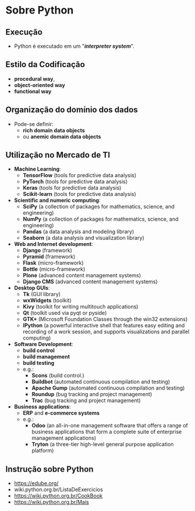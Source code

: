 # Sobre Python

## Execução
- Python é executado em um "***interpreter system***".

## Estilo da Codificação
- **procedural way**,
- **object-oriented way**
- **functional way**

## Organização do domínio dos dados
- Pode-se definir:
    - **rich domain data objects**
    - ou **anemic domain data objects**

## Utilização no Mercado de TI
- **Machine Learning**:
    - **TensorFlow** (tools for predictive data analysis)
    - **PyTorch** (tools for predictive data analysis)
    - **Keras** (tools for predictive data analysis)
    - **Scikit-learn** (tools for predictive data analysis)
- **Scientific and numeric computing**:
    - **SciPy** (a collection of packages for mathematics, science, and engineering)
    - **NumPy** (a collection of packages for mathematics, science, and engineering)
    - **Pandas** (a data analysis and modeling library)
    - **Seaborn** (a data analysis and visualization library)
- **Web and Internet development**:
    - **Django** (framework)
    - **Pyramid** (framework)
    - **Flask** (micro-framework)
    - **Bottle** (micro-framework)
    - **Plone** (advanced content management systems) 
    - **Django CMS** (advanced content management systems)
- **Desktop GUIs**:
    - **Tk** (GUI library)
    - **wxWidgets** (toolkit)
    - **Kivy** (toolkit for writing multitouch applications)
    - **Qt** (toolkit used via pyqt or pyside)
    - **GTK+** (Microsoft Foundation Classes through the win32 extensions)
    - **IPython** (a powerful interactive shell that features easy editing and recording of a work session, and supports visualizations and parallel computing)
- **Software Development**:
    - **build control**
    - **build management**
    - **build testing**
    - e.g.: 
        - **Scons** (build control.)
        - **Buildbot** (automated continuous compilation and testing)
        - **Apache Gump** (automated continuous compilation and testing)
        - **Roundup** (bug tracking and project management)
        - **Trac** (bug tracking and project management)
- **Business applications**:
    - **ERP** and **e-commerce systems**
    - e.g.:
        - **Odoo** (an all-in-one management software that offers a range of business applications that form a complete suite of enterprise management applications)
        - **Tryton** (a three-tier high-level general purpose application platform)

## Instrução sobre Python
- https://edube.org/
- wiki.python.org.br/ListaDeExercicios
- https://wiki.python.org.br/CookBook
- https://wiki.python.org.br/Mais